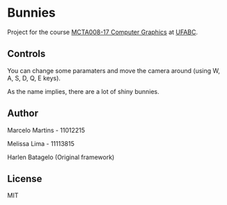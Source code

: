 # Bunnies

Project for the course [MCTA008-17 Computer Graphics](http://professor.ufabc.edu.br/~harlen.batagelo/cg/) at [UFABC](https://www.ufabc.edu.br/).

## Controls
You can change some paramaters and move the camera around (using W, A, S, D, Q, E keys).

As the name implies, there are a lot of shiny bunnies.

## Author
Marcelo Martins - 11012215

Melissa Lima - 11113815

Harlen Batagelo (Original framework)

## License

MIT
